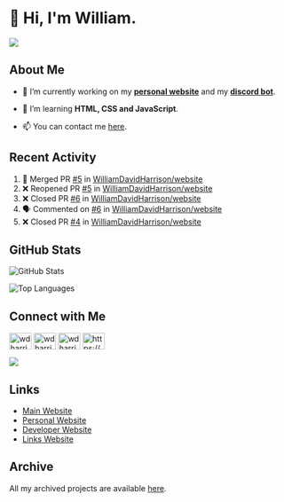 # 👋 Hi, I'm William.
![](https://komarev.com/ghpvc/?username=williamdavidharrison&color=blue&style=for-the-badge)

## About Me
- 🔭 I’m currently working on my **[personal website](https://williamdavidharrison.com.au)** and my **[discord bot](https://github.com/williamdavidharrison/williams-utilities)**.

- 🌱 I’m learning **HTML, CSS and JavaScript**.

- 📫 You can contact me [here](mailto:william@williamharrison.dev).

## Recent Activity
<!--START_SECTION:activity-->
1. 🎉 Merged PR [#5](https://github.com/WilliamDavidHarrison/website/pull/5) in [WilliamDavidHarrison/website](https://github.com/WilliamDavidHarrison/website)
2. ❌ Reopened PR [#5](https://github.com/WilliamDavidHarrison/website/pull/5) in [WilliamDavidHarrison/website](https://github.com/WilliamDavidHarrison/website)
3. ❌ Closed PR [#6](https://github.com/WilliamDavidHarrison/website/pull/6) in [WilliamDavidHarrison/website](https://github.com/WilliamDavidHarrison/website)
4. 🗣 Commented on [#6](https://github.com/WilliamDavidHarrison/website/issues/6) in [WilliamDavidHarrison/website](https://github.com/WilliamDavidHarrison/website)
5. ❌ Closed PR [#4](https://github.com/WilliamDavidHarrison/website/pull/4) in [WilliamDavidHarrison/website](https://github.com/WilliamDavidHarrison/website)
<!--END_SECTION:activity-->

## GitHub Stats
![GitHub Stats](https://github-readme-stats.api.williamharrison.dev/api?username=williamdavidharrison&theme=algolia&show_icons=true&border_radius=8&count_private=true&include_all_commits=true)

![Top Languages](https://github-readme-stats.api.williamharrison.dev/api/top-langs/?username=williamdavidharrison&theme=algolia&layout=compact&border_radius=8)

## Connect with Me
<p>
<a href="https://facebook.com/wdharrison09" target="blank"><img align="center" src="https://raw.githubusercontent.com/rahuldkjain/github-profile-readme-generator/master/src/images/icons/Social/facebook.svg" alt="wdharrison09" height="30" width="40" /></a>
<a href="https://twitter.com/wdharrison09" target="blank"><img align="center" src="https://raw.githubusercontent.com/rahuldkjain/github-profile-readme-generator/master/src/images/icons/Social/twitter.svg" alt="wdharrison09" height="30" width="40" /></a>
<a href="https://instagram.com/wdharrison09" target="blank"><img align="center" src="https://raw.githubusercontent.com/rahuldkjain/github-profile-readme-generator/master/src/images/icons/Social/instagram.svg" alt="wdharrison09" height="30" width="40" /></a>
<a href="https://discord.gg/wADVBmQkgg" target="blank"><img align="center" src="https://raw.githubusercontent.com/rahuldkjain/github-profile-readme-generator/master/src/images/icons/Social/discord.svg" alt="https://discord.gg/wADVBmQkgg" height="30" width="40" /></a>
</p>

<img src="https://dcbadge.vercel.app/api/shield/853158265466257448?theme=discord-inverted"/>

## Links
* [Main Website](https://williamharrison.xyz)
* [Personal Website](https://william.net.au)
* [Developer Website](https://williamharrison.dev)
* [Links Website](https://williamharrison.me)

## Archive
All my archived projects are available [here](https://archive.williamharrison.dev).
